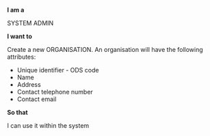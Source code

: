 **I am a**

SYSTEM ADMIN

**I want to**

Create a new ORGANISATION. An organisation will have the following attributes:
* Unique identifier - ODS code
* Name
* Address
* Contact telephone number
* Contact email

**So that**

I can use it within the system
